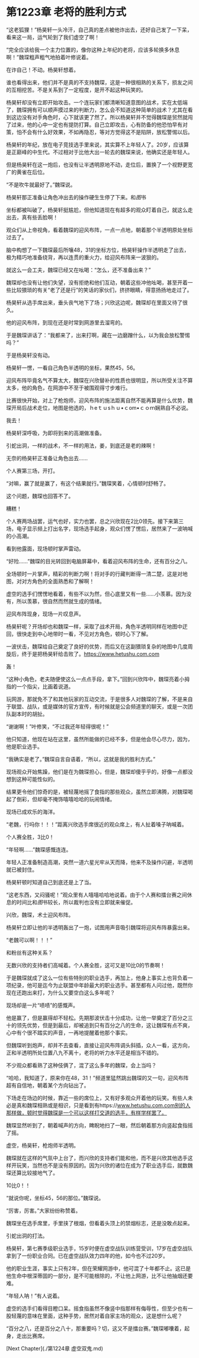 # 第1223章 老将的胜利方式

“这老狐狸！”杨昊轩一头冷汗，自己真的差点被他诈出去，还好自己发了一下呆，看来这一局，运气轮到了我们虚空了啊！

“完全应该给我一个主力位置的，像你这种上年纪的老将，应该多轮换多休息啊！”魏琛粗声粗气地拍着叶修说着。

在诈自己！不动。杨昊轩想着。

谁也看得出来，他们并不是真的不支持魏琛，这是一种很相熟的关系下，损友之间的互相挖苦。不是关系到了一定程度，是开不起这种玩笑的。

杨昊轩却没有立即开始攻击。一个连玩家们都清晰知道意图的战术，实在太低端了，魏琛拥有可以顺声摸过来的判断力，怎么会不知道这种简单的战术？尤其在看到这边没有对手角色时，心下就该更了然了。所以杨昊轩并不觉得魏琛是贸然就闯了过来，他的心中一定也有提防打算。自己立即攻击，心有防备的他恐怕早有对策，怕不会有什么好效果，不如再隐忍，等对方觉得这不是陷阱，放松警惕以后。

杨昊轩的年纪，放在电子竞技选手里来说，其实算不上年轻人了。20岁，应该算是正巅峰的中生代。不过相对于比他大出一轮去的魏琛来说，他确实还是年轻人。

但是杨昊轩在这一炮后，也没有让半透明原地不动，走位后，置换了一个视野更宽广的黄雀在后位。

“不是吹牛就最好了。”魏琛说。

杨昊轩那正准备让角色冲出去的操作硬生生停了下来。和*图*书

坐标都被叫破了，杨昊轩挺尴尬，但他知道现在有超多的观众盯着自己，就这么走出去，真有些丢脸啊！

观众们从上帝视角，看着魏琛的迎风布阵，一点一点地，朝着那个半透明原处坐标过去了。

脑中构想了一下魏琛最后所嚷48，31的坐标方位，杨昊轩操作半透明走了出去，极为精巧地准备绕背，再以连贯的重火力，给迎风布阵来一波狠的。

就这么一会工夫，魏琛已经又在吆喝：“怎么，还不准备出来？”

魏琛却也没有让他们失望，没有拒绝和他们互动，朝着这些冲他吆喝，甚至开着一些比较猥琐的有关“老了还是行”的笑话的家伙们，挤挤眼睛，得意扬扬地走过了。

杨昊轩从选手席出来，垂头丧气地下了场；兴欣这边呢，魏琛却在里面又待了很久。

他的迎风布阵，到现在还是时常到网游里去溜弯的。

于是魏琛讲话了：“我都来了，出来打啊，藏在一边磨蹭什么，以为我会放松警惕吗？”

于是杨昊轩没有动。

杨昊轩一愣，一看自己角色半透明的坐标，果然45，56。

迎风布阵毕竟名气不算太大，魏琛在兴欣替补的性质也很明显，所以所受关注不算太多，他的角色，在网游中不至于被围观得寸步难行。

比赛很快开始，对上了枪炮师，迎风布阵的施法距离自然不能再算是什么优势，魏琛开局后战术走位，地图是他选的，ｈeｔｕsｈｕ•ｃom•ｃｏｍ娴熟自不必说。

我去！

杨昊轩深呼吸，为即将到来的高潮做准备。

引蛇出洞，一样的战术，不一样的用法，姜，到底还是老的辣啊！

无奈的杨昊轩正准备让角色出去……

个人赛第三场，开打。

“对嘛，赢了就是赢了，有这个结果就行。”魏琛笑着，心情顿时舒畅了。

这个问题，魏琛也回答不了。

糟糕！

个人赛两场战罢，运气也好，实力也罢，总之兴欣现在2比0领先。接下来第三场，电子显示频上打出名字，现场选手起身，观众们愣了愣后，居然来了一波呐喊的小高潮。

看到他露面，现场顿时掌声雷动。

“好险……”魏琛的目光转回到电脑屏幕中，看着迎风布阵的生命，还有百分之八。

全场顿时一片掌声，精彩的判断力啊！将对手的行藏判断得一清二楚，这是对地图，对对方角色的全面熟悉和了解啊！

虚空的选手们愣愣地看着，有些不以为然，但心底里又有一些……小羡慕。因为没有，所以羡慕，很自然而然就生成的情绪。

迎风布阵现身，现场一片叹息声。

杨昊轩呢？开场却也和魏琛一样，采取了战术开局，角色半透明同样在地图中迂回，很快走到中心地带时一看，不见对方角色，顿时心下了解。

一波伏击，魏琛给自己奠定了良好的优势，而后又在这副猥琐复杂的地图中几度周旋后，终于是把杨昊轩给击败了。https://www.hetushu.com.com

轰！

“这种小角色，老夫随便使这么一点点手段，拿下。”回到兴欣阵中，魏琛亮着小拇指的一个指尖，比画着说道。

玩网游，那就免不了和其他玩家的互动交流，于是很多人对魏琛的了解，不是来自于联盟、战队，或是媒体的官方宣传，有时候就是公会频道里的聊天，或是一次团队副本时的胡扯。

“谢谢啊！”叶修笑，“不过我还年轻得很呢！”

他只知道，他现在站在这里，虽然所能做的已经不多，但是他会尽心尽力，因为，他是职业选手。

“我确实是老了。”魏琛自言自语着，“所以，这就是我的胜利方式。”

现场观众开始焦躁，他们是在为魏琛担心，但是，魏琛却傻乎乎的，好像一点都没想到这种可能性似的。

结果更令他们惊奇的是，被轻蔑地摇了食指的那些观众，虽然立即沸腾，对魏琛喝起了倒彩，但却毫不掩饰嘻嘻哈哈的玩闹情绪。

现场已成欢乐的海洋。

“老魏，行吗你！！！”距离兴欣选手席很近的观众席上，有人扯着嗓子呐喊着。

个人赛全胜，3比0！

“年轻啊……”魏琛感慨连连。

年轻人正准备制造高潮，突然一道六星光牢从天而降，他来不及操作闪避，半透明就已被封住。

杨昊轩顿时知道自己到底还是上了当。

“这老东西，又闷骚呢！”观众里有人嘻嘻哈哈地说着。由于个人赛和擂台赛之间休息的时间比和*图*书较长，所以裁判也没有立即就来催促。

兴欣，魏琛，术士迎风布阵。

杨昊轩立即让他的半透明轰出了一炮，试图用声音吸引魏琛将迎风布阵暴露出来。

“老魏可以啊！！！”

和粉丝有这种关系？

无数兴欣的支持者们高喊着。个人赛全胜，这可又是10比0的节奏啊！

于是魏琛就成了这么一位有些特别的职业选手，再加上，他身上事实上也背负着一项纪录，他可是迄今为止联盟中年龄最大的职业选手。甚至都有人问过他，既然你现在还跑出来打，为什么又要空白这么多年呢？

现场却是一片“啧啧”的感慨声。

他是赢了，但是赢得却不轻松。先期那波伏击十分成功，让他一举奠定了百分之三十的领先优势，但是到最后，却被追到只有百分之八的生命，这让魏琛有点不爽，心中有个很不踏实的声音，一再地提醒着他那个事实。

但魏琛听到炮声，却并不去查看，直接让迎风布阵调头斜插，众人一看，这方向，正和半透明所处位置八九不离十，老将的听力水平还是相当不错的。

不少观众都看熟了这种伎俩了，混了这么多年的魏琛，会上当吗？

“哈哈，我知道了，原来你在48，31！”频道里猛然跳出魏琛的又一句，迎风布阵超有自信地，朝着某个方向钻出了。

下场走在场边的时候，靠近一些的席位上，又有好多观众开着他的玩笑。有些人未必是真和魏琛相熟或是相识，只是看到有https://www.hetushu.com.com别的人那样做，顿时觉得魏琛是一个可以这样打交道的选手，有样学样罢了。

魏琛显然听到了，朝着喊声的方向，睥睨地扫了一眼，然后朝着那方向竖起食指摇了摇。

虚空，杨昊轩，枪炮师半透明。

魏琛就在这样的气氛中上台了，而兴欣的支持者们能和他，而不是兴欣其他选手这样开玩笑，当然也不是没有原因的。因为兴欣的诸位在成为了职业选手后，就数魏琛还算比较接地气了。

10比0！！

“就说你呢，坐标45，56的那位。”魏琛说。

“厉害，厉害。”大家纷纷称赞着。

魏琛坐在选手席里，手里挟了根烟，但看着头顶上的禁烟标志，还是没敢点起来。

引蛇出洞的打法。

杨昊轩，第七赛季级职业选手，15岁时便在虚空战队训练营受训，17岁在虚空战队拿到了一份职业合同。已在虚空战队效力四年的他，如今也不过20岁。

他的职业生涯，事实上只有2年，但在荣耀网游中，他可混了十年都不止。这已是他生命中根深蒂固的一部分，是不可能根除的，不让他上网游，比不让他抽烟还要难。

“年轻人呐！”有人说着。

虚空的选手们看得目瞪口呆。摇食指虽然不像竖中指那样有侮辱性，但至少也有一股轻蔑的意味在里面，这种手势，居然对着自家主场的观众，这是想什么呢？

“百分之八，还是百分之八十，那重要吗？切，这又不是擂台赛。”魏琛嘟囔着，起身，走出比赛席。



[Next Chapter](./第1224章 虚空双鬼.md)